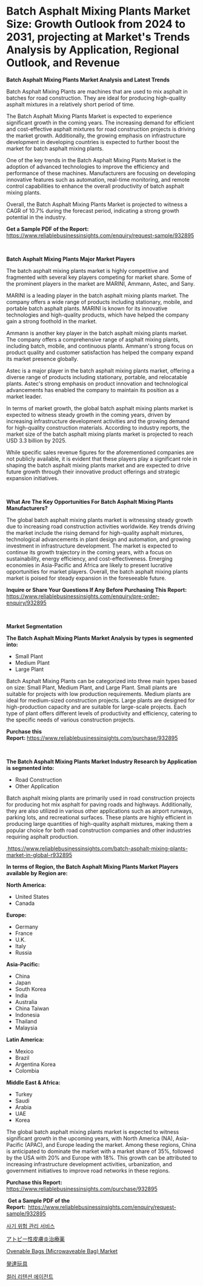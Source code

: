 <p><h1>Batch Asphalt Mixing Plants Market Size: Growth Outlook from 2024 to 2031, projecting at Market's Trends Analysis by Application, Regional Outlook, and Revenue</h1></p><p><strong>Batch Asphalt Mixing Plants Market Analysis and Latest Trends</strong></p>
<p><p>Batch Asphalt Mixing Plants are machines that are used to mix asphalt in batches for road construction. They are ideal for producing high-quality asphalt mixtures in a relatively short period of time.</p><p>The Batch Asphalt Mixing Plants Market is expected to experience significant growth in the coming years. The increasing demand for efficient and cost-effective asphalt mixtures for road construction projects is driving the market growth. Additionally, the growing emphasis on infrastructure development in developing countries is expected to further boost the market for batch asphalt mixing plants.</p><p>One of the key trends in the Batch Asphalt Mixing Plants Market is the adoption of advanced technologies to improve the efficiency and performance of these machines. Manufacturers are focusing on developing innovative features such as automation, real-time monitoring, and remote control capabilities to enhance the overall productivity of batch asphalt mixing plants.</p><p>Overall, the Batch Asphalt Mixing Plants Market is projected to witness a CAGR of 10.7% during the forecast period, indicating a strong growth potential in the industry.</p></p>
<p><strong>Get a Sample PDF of the Report:&nbsp;</strong> <a href="https://www.reliablebusinessinsights.com/enquiry/request-sample/932895">https://www.reliablebusinessinsights.com/enquiry/request-sample/932895</a></p>
<p>&nbsp;</p>
<p><strong>Batch Asphalt Mixing Plants Major Market Players</strong></p>
<p><p>The batch asphalt mixing plants market is highly competitive and fragmented with several key players competing for market share. Some of the prominent players in the market are MARINI, Ammann, Astec, and Sany.</p><p>MARINI is a leading player in the batch asphalt mixing plants market. The company offers a wide range of products including stationary, mobile, and portable batch asphalt plants. MARINI is known for its innovative technologies and high-quality products, which have helped the company gain a strong foothold in the market.</p><p>Ammann is another key player in the batch asphalt mixing plants market. The company offers a comprehensive range of asphalt mixing plants, including batch, mobile, and continuous plants. Ammann's strong focus on product quality and customer satisfaction has helped the company expand its market presence globally.</p><p>Astec is a major player in the batch asphalt mixing plants market, offering a diverse range of products including stationary, portable, and relocatable plants. Astec's strong emphasis on product innovation and technological advancements has enabled the company to maintain its position as a market leader.</p><p>In terms of market growth, the global batch asphalt mixing plants market is expected to witness steady growth in the coming years, driven by increasing infrastructure development activities and the growing demand for high-quality construction materials. According to industry reports, the market size of the batch asphalt mixing plants market is projected to reach USD 3.3 billion by 2025.</p><p>While specific sales revenue figures for the aforementioned companies are not publicly available, it is evident that these players play a significant role in shaping the batch asphalt mixing plants market and are expected to drive future growth through their innovative product offerings and strategic expansion initiatives.</p></p>
<p>&nbsp;</p>
<p><strong>What Are The Key Opportunities For Batch Asphalt Mixing Plants Manufacturers?</strong></p>
<p><p>The global batch asphalt mixing plants market is witnessing steady growth due to increasing road construction activities worldwide. Key trends driving the market include the rising demand for high-quality asphalt mixtures, technological advancements in plant design and automation, and growing investment in infrastructure development. The market is expected to continue its growth trajectory in the coming years, with a focus on sustainability, energy efficiency, and cost-effectiveness. Emerging economies in Asia-Pacific and Africa are likely to present lucrative opportunities for market players. Overall, the batch asphalt mixing plants market is poised for steady expansion in the foreseeable future.</p></p>
<p><strong>Inquire or Share Your Questions If Any Before Purchasing This Report:</strong> <a href="https://www.reliablebusinessinsights.com/enquiry/pre-order-enquiry/932895">https://www.reliablebusinessinsights.com/enquiry/pre-order-enquiry/932895</a></p>
<p>&nbsp;</p>
<p><strong>Market Segmentation</strong></p>
<p><strong>The Batch Asphalt Mixing Plants Market Analysis by types is segmented into:</strong></p>
<p><ul><li>Small Plant</li><li>Medium Plant</li><li>Large Plant</li></ul></p>
<p><p>Batch Asphalt Mixing Plants can be categorized into three main types based on size: Small Plant, Medium Plant, and Large Plant. Small plants are suitable for projects with low production requirements. Medium plants are ideal for medium-sized construction projects. Large plants are designed for high-production capacity and are suitable for large-scale projects. Each type of plant offers different levels of productivity and efficiency, catering to the specific needs of various construction projects.</p></p>
<p><strong>Purchase this Report:&nbsp;</strong><a href="https://www.reliablebusinessinsights.com/purchase/932895">https://www.reliablebusinessinsights.com/purchase/932895</a></p>
<p>&nbsp;</p>
<p><strong>The Batch Asphalt Mixing Plants Market Industry Research by Application is segmented into:</strong></p>
<p><ul><li>Road Construction</li><li>Other Application</li></ul></p>
<p><p>Batch asphalt mixing plants are primarily used in road construction projects for producing hot mix asphalt for paving roads and highways. Additionally, they are also utilized in various other applications such as airport runways, parking lots, and recreational surfaces. These plants are highly efficient in producing large quantities of high-quality asphalt mixtures, making them a popular choice for both road construction companies and other industries requiring asphalt production.</p></p>
<p><a href="https://www.reliablebusinessinsights.com/batch-asphalt-mixing-plants-market-in-global-r932895">&nbsp;https://www.reliablebusinessinsights.com/batch-asphalt-mixing-plants-market-in-global-r932895</a></p>
<p><strong>In terms of Region, the Batch Asphalt Mixing Plants Market Players available by Region are:</strong></p>
<p>
    <p> <strong> North America: </strong>
        <ul>
            <li>United States</li>
            <li>Canada</li>
        </ul>
        </p> 
    <p> <strong> Europe: </strong>
        <ul>
            <li>Germany</li>
            <li>France</li>
            <li>U.K.</li>
            <li>Italy</li>
            <li>Russia</li>
        </ul>
        </p> 
    <p> <strong> Asia-Pacific: </strong>
        <ul>
            <li>China</li>
            <li>Japan</li>
            <li>South Korea</li>
            <li>India</li>
            <li>Australia</li>
            <li>China Taiwan</li>
            <li>Indonesia</li>
            <li>Thailand</li>
            <li>Malaysia</li>
        </ul>
        </p> 
    <p> <strong> Latin America: </strong>
        <ul>
            <li>Mexico</li>
            <li>Brazil</li>
            <li>Argentina Korea</li>
            <li>Colombia</li>
        </ul>
        </p> 
    <p> <strong> Middle East & Africa: </strong>
        <ul>
            <li>Turkey</li>
            <li>Saudi</li>
            <li>Arabia</li>
            <li>UAE</li>
            <li>Korea</li>
        </ul>
    </p>
    </p>
<p><p>The global batch asphalt mixing plants market is expected to witness significant growth in the upcoming years, with North America (NA), Asia-Pacific (APAC), and Europe leading the market. Among these regions, China is anticipated to dominate the market with a market share of 35%, followed by the USA with 20% and Europe with 18%. This growth can be attributed to increasing infrastructure development activities, urbanization, and government initiatives to improve road networks in these regions.</p></p>
<p><strong>Purchase this Report: </strong><a href="https://www.reliablebusinessinsights.com/purchase/932895">https://www.reliablebusinessinsights.com/purchase/932895</a></p>
<p>&nbsp;<strong>Get a Sample PDF of the Report:&nbsp;&nbsp;</strong><a href="https://www.reliablebusinessinsights.com/enquiry/request-sample/932895">https://www.reliablebusinessinsights.com/enquiry/request-sample/932895</a></p>
<p><strong></strong></p>
<p><p><a href="https://medium.com/@corneliutrifa2022/%EC%82%AC%EA%B8%B0-%EC%9C%84%ED%97%98-%EA%B4%80%EB%A6%AC-%EC%84%9C%EB%B9%84%EC%8A%A4-%EC%8B%9C%EC%9E%A5-%EC%8B%9C%EC%9E%A5-cagr-%EC%8B%9C%EC%9E%A5-%EB%8F%99%ED%96%A5-%EB%B0%8F-%EC%84%B1%EC%9E%A5-%EC%A0%84%EB%9E%B5%EC%97%90-%EB%8C%80%ED%95%9C-%ED%86%B5%EC%B0%B0%EB%A0%A5-6225b9af5a46">사기 위험 관리 서비스</a></p><p><a href="https://github.com/DemarcusKuhlman/Market-Research-Report-List-1/blob/main/390870883625.md">アトピー性皮膚炎治療薬</a></p><p><a href="https://issuu.com/reportprime-2/docs/ovenable-bags-microwaveable-bag-market-size-2030.p">Ovenable Bags (Microwaveable Bag) Market</a></p><p><a href="https://medium.com/@chrispbacon162023/%E7%99%BA%E9%81%94%E3%81%8A%E3%82%82%E3%81%A1%E3%82%83%E5%B8%82%E5%A0%B4%E5%88%86%E6%9E%90-%E3%81%9D%E3%81%AEcagr-%E5%B8%82%E5%A0%B4%E3%82%BB%E3%82%B0%E3%83%A1%E3%83%B3%E3%83%86%E3%83%BC%E3%82%B7%E3%83%A7%E3%83%B3-%E3%81%8A%E3%82%88%E3%81%B3%E3%82%B0%E3%83%AD%E3%83%BC%E3%83%90%E3%83%AB%E7%94%A3%E6%A5%AD%E6%A6%82%E8%A6%81-1724c4bf1cc1">発達玩具</a></p><p><a href="https://github.com/JohnQuil1917/Market-Research-Report-List-1/blob/main/167218677439.md">컬러 리텐션 에이전트</a></p></p>